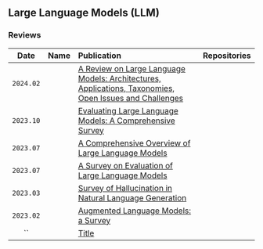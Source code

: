 ## Large Language Models (LLM)
### Reviews

|   Date    |     Name     | Publication | Repositories |
| :-------: | :---------- | :--------- | :---------: |
| `2024.02` |  | [A Review on Large Language Models: Architectures, Applications, Taxonomies, Open Issues and Challenges](https://ieeexplore.ieee.org/document/10433480) | |
| `2023.10` |  | [Evaluating Large Language Models: A Comprehensive Survey](https://arxiv.org/abs/2310.19736) | |
| `2023.07` |  | [A Comprehensive Overview of Large Language Models](https://arxiv.org/abs/2307.06435) | |
| `2023.07` |  | [A Survey on Evaluation of Large Language Models](https://arxiv.org/abs/2307.03109) | |
| `2023.03` |  | [Survey of Hallucination in Natural Language Generation](https://dl.acm.org/doi/10.1145/3571730) | |
| `2023.02` |  | [Augmented Language Models: a Survey](https://arxiv.org/abs/2302.07842) | |
| `` |  | [Title]() | |
